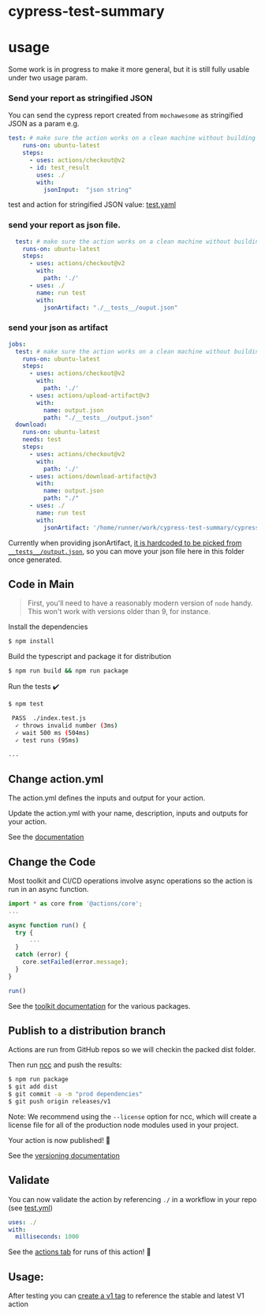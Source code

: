 # cypress-test-summary

<!-- <p align="center">
  <a href="https://github.com/actions/typescript-action/actions"><img alt="typescript-action status" src="https://github.com/actions/typescript-action/workflows/build-test/badge.svg"></a>
</p> -->

# usage
Some work is in progress to make it more general, but it is still fully usable under two usage param.

### Send your report as stringified JSON
You can send the cypress report created from `mochawesome` as stringified JSON as a param
e.g.
```yml
test: # make sure the action works on a clean machine without building
    runs-on: ubuntu-latest
    steps:
      - uses: actions/checkout@v2
      - id: test_result
        uses: ./
        with: 
          jsonInput:  "json string"
```
test and action for stringified JSON value: [test.yaml](./.github/workflows/test.yml)

### send your report as json file.

```yml
  test: # make sure the action works on a clean machine without building
    runs-on: ubuntu-latest
    steps:
      - uses: actions/checkout@v2
        with: 
          path: './'
      - uses: ./
        name: run test
        with:
          jsonArtifact: "./__tests__/ouput.json"
```

### send your json as artifact
```yml
jobs:
  test: # make sure the action works on a clean machine without building
    runs-on: ubuntu-latest
    steps:
      - uses: actions/checkout@v2
        with: 
          path: './'
      - uses: actions/upload-artifact@v3
        with: 
          name: output.json
          path: "./__tests__/output.json"   
  download:
    runs-on: ubuntu-latest
    needs: test
    steps:
      - uses: actions/checkout@v2
        with: 
          path: './'
      - uses: actions/download-artifact@v3
        with: 
          name: output.json
          path: "./"
      - uses: ./
        name: run test
        with:
          jsonArtifact: '/home/runner/work/cypress-test-summary/cypress-test-summary/ouput.json'
```

Currently when providing jsonArtifact, [it is hardcoded to be picked from `__tests__/output.json`](https://github.com/layer5labs/cypress-test-summary/blob/cc8868d300584f31dc9d03724535d58b419ab147/src/main.ts#L13), so you can move your json file here in this folder once generated. 

## Code in Main

> First, you'll need to have a reasonably modern version of `node` handy. This won't work with versions older than 9, for instance.

Install the dependencies  
```bash
$ npm install
```

Build the typescript and package it for distribution
```bash
$ npm run build && npm run package
```

Run the tests :heavy_check_mark:  
```bash
$ npm test

 PASS  ./index.test.js
  ✓ throws invalid number (3ms)
  ✓ wait 500 ms (504ms)
  ✓ test runs (95ms)

...
```

## Change action.yml

The action.yml defines the inputs and output for your action.

Update the action.yml with your name, description, inputs and outputs for your action.

See the [documentation](https://help.github.com/en/articles/metadata-syntax-for-github-actions)

## Change the Code

Most toolkit and CI/CD operations involve async operations so the action is run in an async function.

```javascript
import * as core from '@actions/core';
...

async function run() {
  try { 
      ...
  } 
  catch (error) {
    core.setFailed(error.message);
  }
}

run()
```

See the [toolkit documentation](https://github.com/actions/toolkit/blob/master/README.md#packages) for the various packages.

## Publish to a distribution branch

Actions are run from GitHub repos so we will checkin the packed dist folder. 

Then run [ncc](https://github.com/zeit/ncc) and push the results:
```bash
$ npm run package
$ git add dist
$ git commit -a -m "prod dependencies"
$ git push origin releases/v1
```

Note: We recommend using the `--license` option for ncc, which will create a license file for all of the production node modules used in your project.

Your action is now published! :rocket: 

See the [versioning documentation](https://github.com/actions/toolkit/blob/master/docs/action-versioning.md)

## Validate

You can now validate the action by referencing `./` in a workflow in your repo (see [test.yml](.github/workflows/test.yml))

```yaml
uses: ./
with:
  milliseconds: 1000
```

See the [actions tab](https://github.com/layer5labs/cypress-test-summary/actions) for runs of this action! :rocket:

## Usage:

After testing you can [create a v1 tag](https://github.com/actions/toolkit/blob/master/docs/action-versioning.md) to reference the stable and latest V1 action
